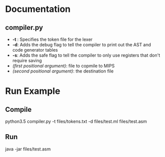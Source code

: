 Documentation
=============

compiler.py
-----------
* **-t <file>**: Specifies the token file for the lexer
* **-d**: Adds the debug flag to tell the compiler to print out the AST and code generator tables
* **-s**: Adds the safe flag to tell the compiler to only use registers that don't require saving
* *(first positional argument)*: file to copmile to MIPS
* *(second positional argument)*: the destination file


Run Example
===========

Compile
-------

python3.5 compiler.py -t files/tokens.txt -d files/test.ml files/test.asm

Run
---

java -jar <MARS MIPS JAR path> files/test.asm

